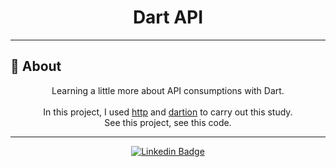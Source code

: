 <h1 align="center">Dart API</h1>

---

<h2>📖 About</h2>

   <p align="center">
      Learning a little more about API consumptions with Dart.<br><br>
      In this project, I used <a href="https://pub.dev/packages/http">http</a> and <a href="https://pub.dev/packages/dartion">dartion</a> to carry out this study.<br>
      See this project, see this code.<br>
  </p>

---

   <div align="center">

   [![Linkedin Badge](https://img.shields.io/badge/-Felipe%20Sales-292929?style=flat-square&logo=Linkedin&logoColor=white&link=https://www.linkedin.com/in/felipecastrosales/)](https://www.linkedin.com/in/felipecastrosales/)

   </div>
